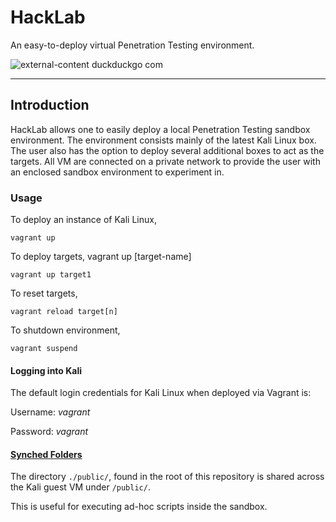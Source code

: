 # HackLab
An easy-to-deploy virtual Penetration Testing environment.

![external-content duckduckgo com](https://user-images.githubusercontent.com/8818608/91989187-7e377c00-ed30-11ea-8afa-78dc1194a6cf.jpeg)

<hr>

## Introduction
HackLab allows one to easily deploy a local Penetration Testing sandbox environment. The environment consists mainly of the latest Kali Linux box. The user also has the option to deploy several additional boxes to act as the targets. All VM are connected on a private network to provide the user with an enclosed sandbox environment to experiment in.

### Usage

To deploy an instance of Kali Linux,

``` vagrant up ```

To deploy targets, vagrant up [target-name]

``` vagrant up target1 ```

To reset targets,

``` vagrant reload target[n] ```

To shutdown environment,

``` vagrant suspend ```

#### Logging into Kali
The default login credentials for Kali Linux when deployed via Vagrant is:

Username: _vagrant_

Password: _vagrant_

#### [Synched Folders](https://www.vagrantup.com/docs/synced-folders)
 The directory ``` ./public/ ```, found in the root of this repository is shared across the Kali guest VM under ``` /public/ ```.

This is useful for executing ad-hoc scripts inside the sandbox.
